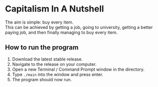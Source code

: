 # Capitalism In A Nutshell

The aim is simple: buy every item.  
This can be achieved by getting a job, going to university, getting a better paying job, and then finally managing to buy every item.

## How to run the program
1. Download the latest stable release.
2. Navigate to the release on your computer.
3. Open a new Terminal / Command Prompt window in the directory.
4. Type `./main` into the window and press enter.
5. The program should now run.
